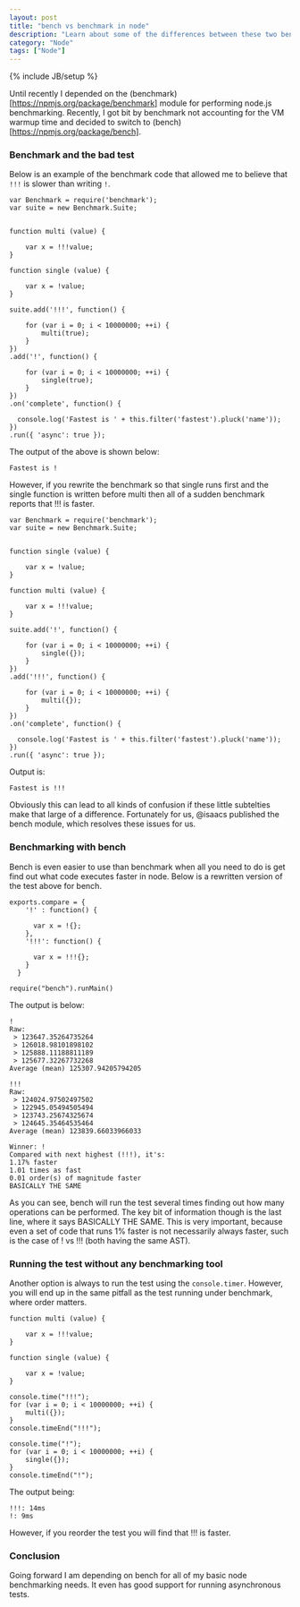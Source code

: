 ```yaml
---
layout: post
title: "bench vs benchmark in node"
description: "Learn about some of the differences between these two benchmarking tools"
category: "Node"
tags: ["Node"]
---
```

{% include JB/setup %}

Until recently I depended on the (benchmark)[https://npmjs.org/package/benchmark] module for performing node.js benchmarking.  Recently, I got bit by benchmark not accounting for the VM warmup time and decided to switch to (bench)[https://npmjs.org/package/bench].

### Benchmark and the bad test

Below is an example of the benchmark code that allowed me to believe that `!!!` is slower than writing `!`.

```
var Benchmark = require('benchmark');
var suite = new Benchmark.Suite;


function multi (value) {

    var x = !!!value;
}

function single (value) {

    var x = !value;
}

suite.add('!!!', function() {

	for (var i = 0; i < 10000000; ++i) {
    	multi(true);
	}
})
.add('!', function() {

  	for (var i = 0; i < 10000000; ++i) {
    	single(true);
	}
})
.on('complete', function() {

  console.log('Fastest is ' + this.filter('fastest').pluck('name'));
})
.run({ 'async': true });
```

The output of the above is shown below:

```
Fastest is !
```

However, if you rewrite the benchmark so that single runs first and the single function is written before multi then all of a sudden benchmark reports that !!! is faster.

```
var Benchmark = require('benchmark');
var suite = new Benchmark.Suite;


function single (value) {

    var x = !value;
}

function multi (value) {

    var x = !!!value;
}

suite.add('!', function() {

	for (var i = 0; i < 10000000; ++i) {
    	single({});
	}
})
.add('!!!', function() {

  	for (var i = 0; i < 10000000; ++i) {
    	multi({});
	}
})
.on('complete', function() {

  console.log('Fastest is ' + this.filter('fastest').pluck('name'));
})
.run({ 'async': true });
```

Output is:
```
Fastest is !!!
```

Obviously this can lead to all kinds of confusion if these little subtelties make that large of a difference.  Fortunately for us, @isaacs published the bench module, which resolves these issues for us.

### Benchmarking with bench

Bench is even easier to use than benchmark when all you need to do is get find out what code executes faster in node.  Below is a rewritten version of the test above for bench.

```
exports.compare = {
	'!' : function() {

      var x = !{};
    },
  	'!!!': function() {

      var x = !!!{};
    }
  }

require("bench").runMain()
```

The output is below:
```
!
Raw:
 > 123647.35264735264
 > 126018.98101898102
 > 125888.11188811189
 > 125677.32267732268
Average (mean) 125307.94205794205

!!!
Raw:
 > 124024.97502497502
 > 122945.05494505494
 > 123743.25674325674
 > 124645.35464535464
Average (mean) 123839.66033966033

Winner: !
Compared with next highest (!!!), it's:
1.17% faster
1.01 times as fast
0.01 order(s) of magnitude faster
BASICALLY THE SAME
```

As you can see, bench will run the test several times finding out how many operations can be performed.  The key bit of information though is the last line, where it says BASICALLY THE SAME.  This is very important, because even a set of code that runs 1% faster is not necessarily always faster, such is the case of ! vs !!! (both having the same AST).


### Running the test without any benchmarking tool

Another option is always to run the test using the `console.timer`.  However, you will end up in the same pitfall as the test running under benchmark, where order matters.

```
function multi (value) {

    var x = !!!value;
}

function single (value) {

    var x = !value;
}

console.time("!!!");
for (var i = 0; i < 10000000; ++i) {
    multi({});
}
console.timeEnd("!!!");

console.time("!");
for (var i = 0; i < 10000000; ++i) {
    single({});
}
console.timeEnd("!");
```

The output being:
```
!!!: 14ms
!: 9ms
```

However, if you reorder the test you will find that !!! is faster.

### Conclusion

Going forward I am depending on bench for all of my basic node benchmarking needs.  It even has good support for running asynchronous tests.